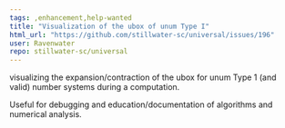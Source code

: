 ```yaml
---
tags: ,enhancement,help-wanted
title: "Visualization of the ubox of unum Type I"
html_url: "https://github.com/stillwater-sc/universal/issues/196"
user: Ravenwater
repo: stillwater-sc/universal
---
```


visualizing the expansion/contraction of the ubox for unum Type 1 (and valid) number systems during a computation.

Useful for debugging and education/documentation of algorithms and numerical analysis.